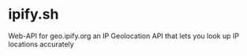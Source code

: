 # ipify.sh
Web-API for geo.ipify.org an IP Geolocation API that lets you look up IP locations accurately
